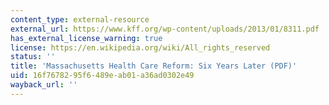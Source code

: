 ```yaml
---
content_type: external-resource
external_url: https://www.kff.org/wp-content/uploads/2013/01/8311.pdf
has_external_license_warning: true
license: https://en.wikipedia.org/wiki/All_rights_reserved
status: ''
title: 'Massachusetts Health Care Reform: Six Years Later (PDF)'
uid: 16f76782-95f6-489e-ab01-a36ad0302e49
wayback_url: ''
---
```

